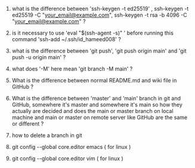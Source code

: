 1. what is the difference between 'ssh-keygen -t ed25519' , ssh-keygen -t ed25519 -C "your_email@example.com", ssh-keygen -t rsa -b 4096 -C "your_email@example.com" ?

2. is it necessary to use 'eval "$(ssh-agent -s)" ' before running this command 'ssh-add ~/.ssh/id_hameed008' ?

3. what is the difference between 'git push', 'git push origin main' and 'git push -u origin main' ?

4. what does '-M' here mean 'git branch -M main' ?

5. What is the difference between normal README.md and wiki file in GitHub ?

6. What is the difference between 'master' and 'main' branch in git and GitHub, somewhere it's master and somewhere it's main so how they actually are decided and does the main or master branch on local machine and main or master on remote server like GitHub are the same or different ?

7. how to delete a branch in git

8. git config --global core.editor emacs ( for linux )

9. git config --global core.editor vim ( for linux )
